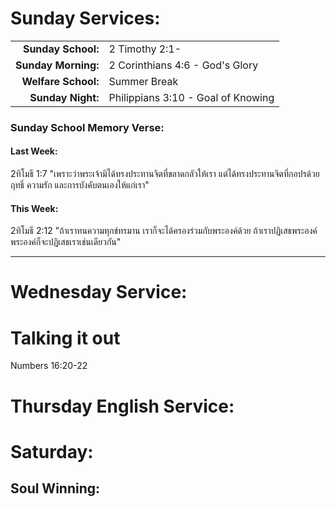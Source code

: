 # Sunday Services:

| | |
| --:|:-- |
| **Sunday School:**  |	2 Timothy 2:1-
| **Sunday Morning:** |	2 Corinthians 4:6 - God's Glory
| **Welfare School:** |	Summer Break
| **Sunday Night:**   |  Philippians 3:10 - Goal of Knowing

### Sunday School Memory Verse:
#### Last Week: 
2ทิโมธี 1:7 "เพราะว่าพระเจ้ามิได้ทรงประทานจิตที่ขลาดกลัวให้เรา แต่ได้ทรงประทานจิตที่กอปรด้วยฤทธิ์ ความรัก และการบังคับตนเองให้แก่เรา"

#### This Week:
2ทิโมธี 2:12 "ถ้าเราทนความทุกข์ทรมาน เราก็จะได้ครองร่วมกับพระองค์ด้วย ถ้าเราปฏิเสธพระองค์ พระองค์ก็จะปฏิเสธเราเช่นเดียวกัน"

---
# Wednesday Service:

# Talking it out
Numbers 16:20-22

# Thursday English Service:


# Saturday:

## Soul Winning: